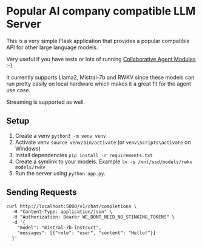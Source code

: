# Popular AI company compatible LLM Server

This is a very simple Flask application that provides a popular compatible API for other large language models.

Very useful if you have tests or lots of running [Collaborative Agent Modules](https://github.com/xpressai/xai-gpt-agent-toolkit) :-)

It currently supports Llama2, Mistral-7b and RWKV since these models can run pretty easily on
local hardware which makes it a great fit for the agent use case.

Streaming is supported as well.

## Setup
1. Create a venv `python3 -m venv venv`
2. Activate venv `source venv/bin/activate` (or `venv\Scripts\activate` on Windows)
3. Install dependencies `pip install -r requirements.txt`
4. Create a symlink to your models. Example `ln -s /mnt/ssd/models/rwkv models/rwkv`
5. Run the server using `python app.py`.

## Sending Requests
```
curl http://localhost:5000/v1/chat/completions \
  -H "Content-Type: application/json" \
  -H "Authorization: Bearer WE_DONT_NEED_NO_STINKING_TOKENS" \
  -d '{
    "model": "mistral-7b-instruct",
    "messages": [{"role": "user", "content": "Hello!"}]
  }'
```
